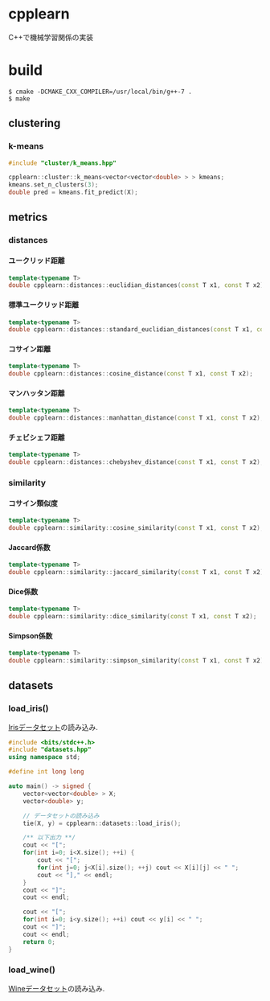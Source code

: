 # cpplearn
C++で機械学習関係の実装

# build
```
$ cmake -DCMAKE_CXX_COMPILER=/usr/local/bin/g++-7 .
$ make
```

## clustering

### k-means

```c++
#include "cluster/k_means.hpp"

cpplearn::cluster::k_means<vector<vector<double> > > kmeans;
kmeans.set_n_clusters(3);
double pred = kmeans.fit_predict(X);
```


## metrics

### distances

#### ユークリッド距離

```c++
template<typename T>
double cpplearn::distances::euclidian_distances(const T x1, const T x2);
```

#### 標準ユークリッド距離

```c++
template<typename T>
double cpplearn::distances::standard_euclidian_distances(const T x1, const T x2);
```

#### コサイン距離

```c++
template<typename T>
double cpplearn::distances::cosine_distance(const T x1, const T x2);
```

#### マンハッタン距離

```c++
template<typename T>
double cpplearn::distances::manhattan_distance(const T x1, const T x2);
```

#### チェビシェフ距離

```c++
template<typename T>
double cpplearn::distances::chebyshev_distance(const T x1, const T x2);
```

### similarity

#### コサイン類似度

```c++
template<typename T>
double cpplearn::similarity::cosine_similarity(const T x1, const T x2);
```

#### Jaccard係数

```c++
template<typename T>
double cpplearn::similarity::jaccard_similarity(const T x1, const T x2);
```

#### Dice係数

```c++
template<typename T>
double cpplearn::similarity::dice_similarity(const T x1, const T x2);
```


#### Simpson係数

```c++
template<typename T>
double cpplearn::similarity::simpson_similarity(const T x1, const T x2);
```
## datasets

### load_iris()
[Irisデータセット](https://archive.ics.uci.edu/ml/datasets/iris)の読み込み.

```c++
#include <bits/stdc++.h>
#include "datasets.hpp"
using namespace std;

#define int long long

auto main() -> signed {
    vector<vector<double> > X;
    vector<double> y;

    // データセットの読み込み
    tie(X, y) = cpplearn::datasets::load_iris();

    /** 以下出力 **/
    cout << "[";
    for(int i=0; i<X.size(); ++i) {
        cout << "[";
        for(int j=0; j<X[i].size(); ++j) cout << X[i][j] << " ";
        cout << "]," << endl;
    }
    cout << "]";
    cout << endl;

    cout << "[";
    for(int i=0; i<y.size(); ++i) cout << y[i] << " ";
    cout << "]";
    cout << endl;
    return 0;
}
```

### load_wine()
[Wineデータセット](https://archive.ics.uci.edu/ml/datasets/Wine)の読み込み.
